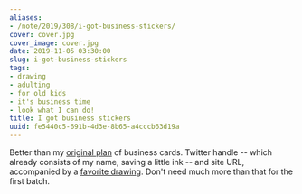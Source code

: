 ```yaml
---
aliases:
- /note/2019/308/i-got-business-stickers/
cover: cover.jpg
cover_image: cover.jpg
date: 2019-11-05 03:30:00
slug: i-got-business-stickers
tags:
- drawing
- adulting
- for old kids
- it's business time
- look what I can do!
title: I got business stickers
uuid: fe5440c5-691b-4d3e-8b65-a4cccb63d19a
---
```


Better than my [original plan][] of business cards. Twitter handle  -- which already consists of my name,
saving a little ink -- and site URL, accompanied by a [favorite drawing][]. Don't
need much more than that for the first batch.

[original plan]: /post/2019/02/taskwarrior-projects/
[favorite drawing]: /post/2016/10/mistakes-were-made/